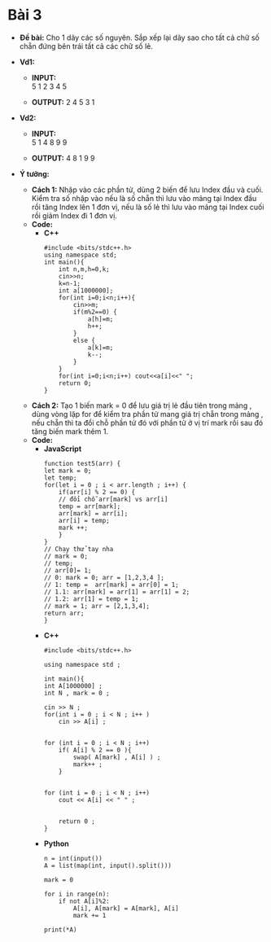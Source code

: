 # Bài 3
* **Đề bài:** Cho 1 dãy các số nguyên. Sắp xếp lại dãy sao cho tất cả chữ số chẵn đứng bên trái tất cả các chữ số lẻ.

* **Vd1:**
    * **INPUT:**   
                5
                1 2 3 4 5

    * **OUTPUT:**   2 4 5 3 1
* **Vd2:**
    * **INPUT:**    
                5
                1 4 8 9 9

    * **OUTPUT:**   4 8 1 9 9

* **Ý tưởng:** 
  * **Cách 1:**
    Nhập vào các phần tử, dùng 2 biến để lưu Index đầu và cuối. Kiểm tra số nhập vào nếu là số chẵn thì lưu vào mảng tại Index đầu rồi tăng Index lên 1 đơn vị, nếu là số lẻ thì lưu vào mảng tại Index cuối rồi giảm Index đi 1 đơn vị.
  * **Code:**
    * **C++**
        ```
        #include <bits/stdc++.h>
        using namespace std;
        int main(){
            int n,m,h=0,k;
            cin>>n;
            k=n-1;
            int a[1000000];
            for(int i=0;i<n;i++){
                cin>>m;
                if(m%2==0) {
                    a[h]=m;
                    h++;
                }
                else {
                    a[k]=m;
                    k--;
                }
            }
            for(int i=0;i<n;i++) cout<<a[i]<<" ";
            return 0;
        }
        ```
  * **Cách 2:** 
    Tạo 1 biến mark = 0 để lưu giá trị lẻ đầu tiên trong mảng , dùng vòng lặp for để kiểm tra phần tử mang giá trị chẵn trong mảng , nếu chẵn thì ta đổi chỗ phần tử đó với phần tử ở vị trí mark rồi sau đó tăng biến mark thêm 1.
  * **Code:**
    * **JavaScript**
        ```
        function test5(arr) {
        let mark = 0;
        let temp;
        for(let i = 0 ; i < arr.length ; i++) {
            if(arr[i] % 2 == 0) {
            // đổi chỗ arr[mark] vs arr[i]
            temp = arr[mark];
            arr[mark] = arr[i];
            arr[i] = temp;
            mark ++;
            }
        }
        // Chạy thử tay nha 
        // mark = 0;
        // temp;
        // arr[0]= 1;
        // 0: mark = 0; arr = [1,2,3,4 ];
        // 1: temp =  arr[mark] = arr[0] = 1;
        // 1.1: arr[mark] = arr[1] = arr[1] = 2;
        // 1.2: arr[1] = temp = 1;
        // mark = 1; arr = [2,1,3,4];
        return arr;
        }
        ```
    * **C++**
        ```
        #include <bits/stdc++.h>

        using namespace std ;

        int main(){
        int A[1000000] ;
        int N , mark = 0 ; 
        
        cin >> N ;
        for(int i = 0 ; i < N ; i++ )
            cin >> A[i] ;  


        for (int i = 0 ; i < N ; i++)
            if( A[i] % 2 == 0 ){
                swap( A[mark] , A[i] ) ;
                mark++ ;
            }
        
        
        for (int i = 0 ; i < N ; i++)
            cout << A[i] << " " ;
        
        
            return 0 ;
        }
        ```
    * **Python**
        ```
        n = int(input())
        A = list(map(int, input().split()))

        mark = 0

        for i in range(n):
            if not A[i]%2:
                A[i], A[mark] = A[mark], A[i]
                mark += 1
        
        print(*A)
        ```